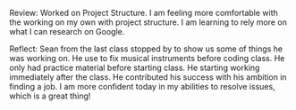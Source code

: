Review:  Worked on Project Structure.  I am feeling more comfortable with the working on my own with project structure.  I am learning to rely more on what I can research on Google.  

Reflect:  Sean from the last class stopped by to show us some of things he was working on.  He use to fix musical instruments before coding class.  He only had practice material before starting class.  He starting working immediately after the class.  He contributed his success with his ambition in finding a job.  I am more confident today in my abilities to resolve issues, which is a great thing!
